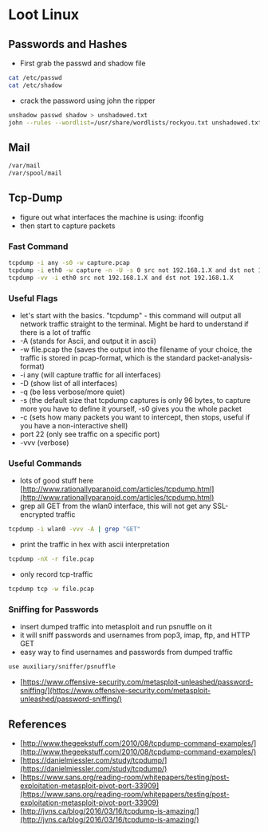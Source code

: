 # Loot Linux

## Passwords and Hashes

* First grab the passwd and shadow file

```bash
cat /etc/passwd
cat /etc/shadow
```

* crack the password using john the ripper

```bash
unshadow passwd shadow > unshadowed.txt
john --rules --wordlist=/usr/share/wordlists/rockyou.txt unshadowed.txt
```

## Mail

```bash
/var/mail
/var/spool/mail
```

## Tcp-Dump

* figure out what interfaces the machine is using: ifconfig
* then start to capture packets

### Fast Command

```bash
tcpdump -i any -s0 -w capture.pcap
tcpdump -i eth0 -w capture -n -U -s 0 src not 192.168.1.X and dst not 192.168.1.X
tcpdump -vv -i eth0 src not 192.168.1.X and dst not 192.168.1.X
```

### Useful Flags

* let's start with the basics. "tcpdump" - this command will output all network traffic straight to the terminal. Might be hard to understand if there is a lot of traffic
* -A \(stands for Ascii, and output it in ascii\)
* -w file.pcap the \(saves the output into the filename of your choice, the traffic is stored in pcap-format, which is the standard packet-analysis-format\)
* -i any \(will capture traffic for all interfaces\)
* -D \(show list of all interfaces\)
* -q \(be less verbose/more quiet\)
* -s \(the default size that tcpdump captures is only 96 bytes, to capture more you have to define it yourself, -s0 gives you the whole packet
* -c \(sets how many packets you want to intercept, then stops, useful if you have a non-interactive shell\)
* port 22 \(only see traffic on a specific port\)
* -vvv \(verbose\)

### Useful Commands

* lots of good stuff here [http://www.rationallyparanoid.com/articles/tcpdump.html](http://www.rationallyparanoid.com/articles/tcpdump.html)
* grep all GET from the wlan0 interface, this will not get any SSL-encrypted traffic

```bash
tcpdump -i wlan0 -vvv -A | grep "GET"
```

* print the traffic in hex with ascii interpretation

```bash
tcpdump -nX -r file.pcap
```

* only record tcp-traffic

```bash
tcpdump tcp -w file.pcap
```

### Sniffing for Passwords

* insert dumped traffic into metasploit and run psnuffle on it
* it will sniff passwords and usernames from pop3, imap, ftp, and HTTP GET
* easy way to find usernames and passwords from dumped traffic

```bash
use auxiliary/sniffer/psnuffle
```

* [https://www.offensive-security.com/metasploit-unleashed/password-sniffing/](https://www.offensive-security.com/metasploit-unleashed/password-sniffing/)

## References

* [http://www.thegeekstuff.com/2010/08/tcpdump-command-examples/](http://www.thegeekstuff.com/2010/08/tcpdump-command-examples/)
* [https://danielmiessler.com/study/tcpdump/](https://danielmiessler.com/study/tcpdump/)
* [https://www.sans.org/reading-room/whitepapers/testing/post-exploitation-metasploit-pivot-port-33909](https://www.sans.org/reading-room/whitepapers/testing/post-exploitation-metasploit-pivot-port-33909)
* [http://jvns.ca/blog/2016/03/16/tcpdump-is-amazing/](http://jvns.ca/blog/2016/03/16/tcpdump-is-amazing/)

